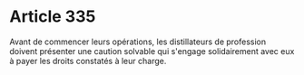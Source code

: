 # Article 335

Avant de commencer leurs opérations, les distillateurs de profession doivent présenter une caution solvable qui s'engage
solidairement avec eux à payer les droits constatés à leur charge.

